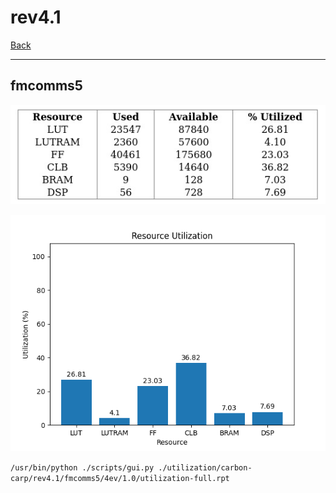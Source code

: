 # rev4.1

[Back](<../carbon-carp.md>)

---

## fmcomms5

<p align="center">
	<img src="../../../../images/carbon-carp/rev4.1/fmcomms5/4ev/1.0/table.jpg" />
</p>

<p align="center">
	<img src="../../../../images/carbon-carp/rev4.1/fmcomms5/4ev/1.0/graph.png" />
</p>

`/usr/bin/python ./scripts/gui.py ./utilization/carbon-carp/rev4.1/fmcomms5/4ev/1.0/utilization-full.rpt`

